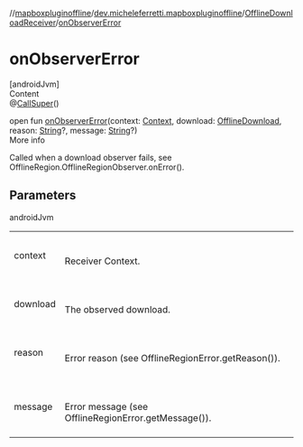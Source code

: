 //[mapboxpluginoffline](../../../index.md)/[dev.micheleferretti.mapboxpluginoffline](../index.md)/[OfflineDownloadReceiver](index.md)/[onObserverError](on-observer-error.md)



# onObserverError  
[androidJvm]  
Content  
@[CallSuper](https://developer.android.com/reference/kotlin/androidx/annotation/CallSuper.html)()  
  
open fun [onObserverError](on-observer-error.md)(context: [Context](https://developer.android.com/reference/kotlin/android/content/Context.html), download: [OfflineDownload](../../dev.micheleferretti.mapboxpluginoffline.model/-offline-download/index.md), reason: [String](https://kotlinlang.org/api/latest/jvm/stdlib/kotlin/-string/index.html)?, message: [String](https://kotlinlang.org/api/latest/jvm/stdlib/kotlin/-string/index.html)?)  
More info  


Called when a download observer fails, see OfflineRegion.OfflineRegionObserver.onError().



## Parameters  
  
androidJvm  
  
| | |
|---|---|
| <a name="dev.micheleferretti.mapboxpluginoffline/OfflineDownloadReceiver/onObserverError/#android.content.Context#dev.micheleferretti.mapboxpluginoffline.model.OfflineDownload#kotlin.String?#kotlin.String?/PointingToDeclaration/"></a>context| <a name="dev.micheleferretti.mapboxpluginoffline/OfflineDownloadReceiver/onObserverError/#android.content.Context#dev.micheleferretti.mapboxpluginoffline.model.OfflineDownload#kotlin.String?#kotlin.String?/PointingToDeclaration/"></a><br><br>Receiver Context.<br><br>|
| <a name="dev.micheleferretti.mapboxpluginoffline/OfflineDownloadReceiver/onObserverError/#android.content.Context#dev.micheleferretti.mapboxpluginoffline.model.OfflineDownload#kotlin.String?#kotlin.String?/PointingToDeclaration/"></a>download| <a name="dev.micheleferretti.mapboxpluginoffline/OfflineDownloadReceiver/onObserverError/#android.content.Context#dev.micheleferretti.mapboxpluginoffline.model.OfflineDownload#kotlin.String?#kotlin.String?/PointingToDeclaration/"></a><br><br>The observed download.<br><br>|
| <a name="dev.micheleferretti.mapboxpluginoffline/OfflineDownloadReceiver/onObserverError/#android.content.Context#dev.micheleferretti.mapboxpluginoffline.model.OfflineDownload#kotlin.String?#kotlin.String?/PointingToDeclaration/"></a>reason| <a name="dev.micheleferretti.mapboxpluginoffline/OfflineDownloadReceiver/onObserverError/#android.content.Context#dev.micheleferretti.mapboxpluginoffline.model.OfflineDownload#kotlin.String?#kotlin.String?/PointingToDeclaration/"></a><br><br>Error reason (see OfflineRegionError.getReason()).<br><br>|
| <a name="dev.micheleferretti.mapboxpluginoffline/OfflineDownloadReceiver/onObserverError/#android.content.Context#dev.micheleferretti.mapboxpluginoffline.model.OfflineDownload#kotlin.String?#kotlin.String?/PointingToDeclaration/"></a>message| <a name="dev.micheleferretti.mapboxpluginoffline/OfflineDownloadReceiver/onObserverError/#android.content.Context#dev.micheleferretti.mapboxpluginoffline.model.OfflineDownload#kotlin.String?#kotlin.String?/PointingToDeclaration/"></a><br><br>Error message (see OfflineRegionError.getMessage()).<br><br>|
  
  



